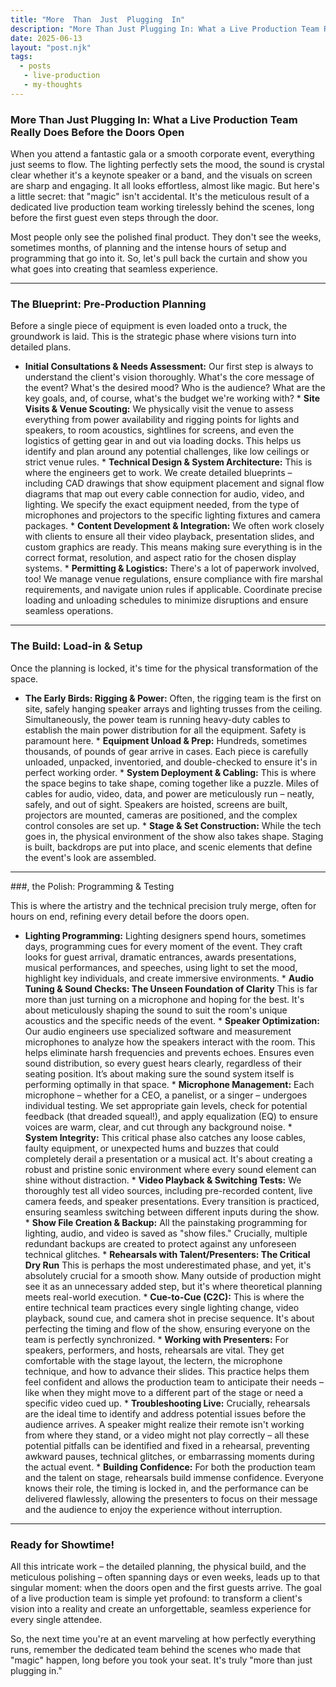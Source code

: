 ```yaml
---
title: "More  Than  Just  Plugging  In"
description: "More Than Just Plugging In: What a Live Production Team Really Does Before the Doors Open."
date: 2025-06-13
layout: "post.njk"
tags:
  - posts
   - live-production
   - my-thoughts
---
```


### More Than Just Plugging In: What a Live Production Team Really Does Before the Doors Open

When you attend a fantastic gala or a smooth corporate event, everything just seems to flow. The lighting perfectly sets the mood, the sound is crystal clear whether it's a keynote speaker or a band, and the visuals on screen are sharp and engaging. It all looks effortless, almost like magic. But here's a little secret: that "magic" isn't accidental. It's the meticulous result of a dedicated live production team working tirelessly behind the scenes, long before the first guest even steps through the door.

Most people only see the polished final product. They don't see the weeks, sometimes months, of planning and the intense hours of setup and programming that go into it. So, let's pull back the curtain and show you what goes into creating that seamless experience.

---

### The Blueprint: Pre-Production Planning

Before a single piece of equipment is even loaded onto a truck, the groundwork is laid. This is the strategic phase where visions turn into detailed plans.

* **Initial Consultations & Needs Assessment:** Our first step is always to understand the client's vision thoroughly. What's the core message of the event? What's the desired mood? Who is the audience? What are the key goals, and, of course, what's the budget we're working with? * **Site Visits & Venue Scouting:** We physically visit the venue to assess everything from power availability and rigging points for lights and speakers, to room acoustics, sightlines for screens, and even the logistics of getting gear in and out via loading docks. This helps us identify and plan around any potential challenges, like low ceilings or strict venue rules. * **Technical Design & System Architecture:** This is where the engineers get to work. We create detailed blueprints – including CAD drawings that show equipment placement and signal flow diagrams that map out every cable connection for audio, video, and lighting. We specify the exact equipment needed, from the type of microphones and projectors to the specific lighting fixtures and camera packages. * **Content Development & Integration:** We often work closely with clients to ensure all their video playback, presentation slides, and custom graphics are ready. This means making sure everything is in the correct format, resolution, and aspect ratio for the chosen display systems. * **Permitting & Logistics:** There's a lot of paperwork involved, too! We manage venue regulations, ensure compliance with fire marshal requirements, and navigate union rules if applicable. Coordinate precise loading and unloading schedules to minimize disruptions and ensure seamless operations.

---

### The Build: Load-in & Setup

Once the planning is locked, it's time for the physical transformation of the space.

* **The Early Birds: Rigging & Power:** Often, the rigging team is the first on site, safely hanging speaker arrays and lighting trusses from the ceiling. Simultaneously, the power team is running heavy-duty cables to establish the main power distribution for all the equipment. Safety is paramount here. * **Equipment Unload & Prep:** Hundreds, sometimes thousands, of pounds of gear arrive in cases. Each piece is carefully unloaded, unpacked, inventoried, and double-checked to ensure it's in perfect working order. * **System Deployment & Cabling:** This is where the space begins to take shape, coming together like a puzzle. Miles of cables for audio, video, data, and power are meticulously run – neatly, safely, and out of sight. Speakers are hoisted, screens are built, projectors are mounted, cameras are positioned, and the complex control consoles are set up. * **Stage & Set Construction:** While the tech goes in, the physical environment of the show also takes shape. Staging is built, backdrops are put into place, and scenic elements that define the event's look are assembled.

---

###, the Polish: Programming & Testing

This is where the artistry and the technical precision truly merge, often for hours on end, refining every detail before the doors open.

* **Lighting Programming:** Lighting designers spend hours, sometimes days, programming cues for every moment of the event. They craft looks for guest arrival, dramatic entrances, awards presentations, musical performances, and speeches, using light to set the mood, highlight key individuals, and create immersive environments. * **Audio Tuning & Sound Checks: The Unseen Foundation of Clarity** This is far more than just turning on a microphone and hoping for the best. It's about meticulously shaping the sound to suit the room's unique acoustics and the specific needs of the event. * **Speaker Optimization:** Our audio engineers use specialized software and measurement microphones to analyze how the speakers interact with the room. This helps eliminate harsh frequencies and prevents echoes. Ensures even sound distribution, so every guest hears clearly, regardless of their seating position. It’s about making sure the sound system itself is performing optimally in that space. * **Microphone Management:** Each microphone – whether for a CEO, a panelist, or a singer – undergoes individual testing. We set appropriate gain levels, check for potential feedback (that dreaded squeal!), and apply equalization (EQ) to ensure voices are warm, clear, and cut through any background noise. * **System Integrity:** This critical phase also catches any loose cables, faulty equipment, or unexpected hums and buzzes that could completely derail a presentation or a musical act. It's about creating a robust and pristine sonic environment where every sound element can shine without distraction. * **Video Playback & Switching Tests:** We thoroughly test all video sources, including pre-recorded content, live camera feeds, and speaker presentations. Every transition is practiced, ensuring seamless switching between different inputs during the show. * **Show File Creation & Backup:** All the painstaking programming for lighting, audio, and video is saved as "show files." Crucially, multiple redundant backups are created to protect against any unforeseen technical glitches. * **Rehearsals with Talent/Presenters: The Critical Dry Run**
This is perhaps the most underestimated phase, and yet, it's absolutely crucial for a smooth show. Many outside of production might see it as an unnecessary added step, but it's where theoretical planning meets real-world execution. * **Cue-to-Cue (C2C):** This is where the entire technical team practices every single lighting change, video playback, sound cue, and camera shot in precise sequence. It's about perfecting the timing and flow of the show, ensuring everyone on the team is perfectly synchronized. * **Working with Presenters:** For speakers, performers, and hosts, rehearsals are vital. They get comfortable with the stage layout, the lectern, the microphone technique, and how to advance their slides. This practice helps them feel confident and allows the production team to anticipate their needs – like when they might move to a different part of the stage or need a specific video cued up. * **Troubleshooting Live:** Crucially, rehearsals are the ideal time to identify and address potential issues before the audience arrives. A speaker might realize their remote isn't working from where they stand, or a video might not play correctly – all these potential pitfalls can be identified and fixed in a rehearsal, preventing awkward pauses, technical glitches, or embarrassing moments during the actual event. * **Building Confidence:** For both the production team and the talent on stage, rehearsals build immense confidence. Everyone knows their role, the timing is locked in, and the performance can be delivered flawlessly, allowing the presenters to focus on their message and the audience to enjoy the experience without interruption.

---

### Ready for Showtime!

All this intricate work – the detailed planning, the physical build, and the meticulous polishing – often spanning days or even weeks, leads up to that singular moment: when the doors open and the first guests arrive. The goal of a live production team is simple yet profound: to transform a client's vision into a reality and create an unforgettable, seamless experience for every single attendee.

So, the next time you're at an event marveling at how perfectly everything runs, remember the dedicated team behind the scenes who made that "magic" happen, long before you took your seat. It's truly "more than just plugging in."